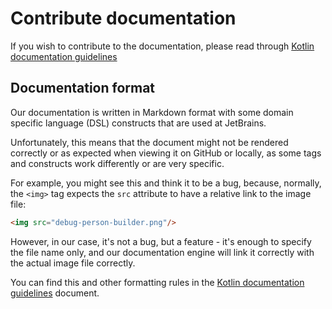 # Contribute documentation

If you wish to contribute to the documentation, please read through [Kotlin documentation guidelines][1]

## Documentation format

Our documentation is written in Markdown format with some domain specific language (DSL) constructs that are used at
JetBrains.

Unfortunately, this means that the document might not be rendered correctly or as expected when viewing it on GitHub or 
locally, as some tags and constructs work differently or are very specific.

For example, you might see this and think it to be a bug, because, normally, the `<img>` tag expects the `src` attribute 
to have a relative link to the image file:

```markdown
<img src="debug-person-builder.png"/>
```

However, in our case, it's not a bug, but a feature - it's enough to specify the file name only, and our documentation
engine will link it correctly with the actual image file correctly.

You can find this and other formatting rules in the [Kotlin documentation guidelines][1] document.

[1]: https://docs.google.com/document/d/1mUuxK4xwzs3jtDGoJ5_zwYLaSEl13g_SuhODdFuh2Dc/edit?usp=sharing
